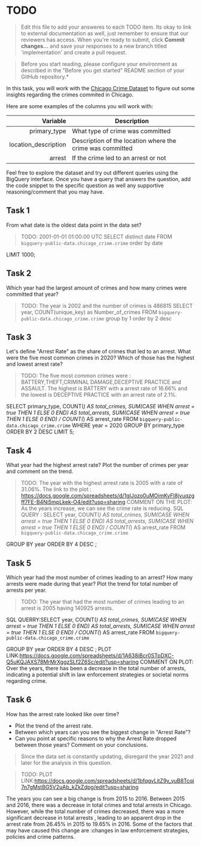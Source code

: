 # TODO
> Edit this file to add your answeres to each TODO item. Its okay to link to external documentation as well, just remember to ensure that our reviewers has access.
> When you're ready to submit, click **Commit changes...** and save your responses to a new branch titled 'implementation' and create a pull request.

>Before you start reading, please configure your environment as described in the "Before you get started" README section of your GitHub repository.*

In this task, you will work with the [Chicago Crime Dataset](https://console.cloud.google.com/marketplace/product/city-of-chicago-public-data/chicago-crime) to figure out some insights regarding the crimes commited in Chicago.

Here are some examples of the columns you will work with:

|Variable|Description|
|----:|-----|
|primary_type |What type of crime was committed|
|location_description |Description of the location where the crime was committed|
|arrest|If the crime led to an arrest or not|

Feel free to explore the dataset and try out different queries using the BigQuery interface.
Once you have a query that answers the question, add the code snippet to the specific question as well any supportive reasoning/comment that you may have.  

## Task 1 

From what date is the oldest data point in the data set? 

> TODO: 2001-01-01 01:00:00 UTC
SELECT distinct 
date
FROM `bigquery-public-data.chicago_crime.crime` 
order by date 

LIMIT 1000;

## Task 2

Which year had the largest amount of crimes and how many crimes were committed that year?

> TODO: The year is 2002 and the number of crimes is 486815
SELECT
year,
COUNT(unique_key) as Number_of_crimes
FROM `bigquery-public-data.chicago_crime.crime` 
group by 1
order by 2 desc


## Task 3

Let's define "Arrest Rate" as the share of crimes that led to an arrest.
What were the five most common crimes in 2020? Which of those has the highest and lowest arrest rate?

> TODO: The five most common crimes were : BATTERY,THEFT,CRIMINAL DAMAGE,DECEPTIVE PRACTICE and ASSAULT.
The highest is BATTERY with a arrest rate of 16.66% and the lowest is DECEPTIVE PRACTICE with an arrest rate of 2.1%.

SELECT primary_type,
       COUNT(*) AS total_crimes,
       SUM(CASE WHEN arrest = true THEN 1 ELSE 0 END) AS total_arrests,
       SUM(CASE WHEN arrest = true THEN 1 ELSE 0 END) / COUNT(*) AS arrest_rate
FROM `bigquery-public-data.chicago_crime.crime`
WHERE year = 2020
GROUP BY primary_type
ORDER BY 2 
DESC
LIMIT 5;
 


## Task 4

What year had the highest arrest rate? Plot the number of crimes per year and comment on the trend.

> TODO: The year with the highest arrest rate is 2005 with a rate of 31.06%.
 The link to the plot :
 https://docs.google.com/spreadsheets/d/1gIJozo0uMOimKvFI8jvuqzgff7FE-B4Ni5mpLkek-O4/edit?usp=sharing
COMMENT ON THE PLOT: As the years increase, we can see the crime rate is reducing.
SQL QUERY : SELECT year,
       COUNT(*) AS total_crimes,
       SUM(CASE WHEN arrest = true THEN 1 ELSE 0 END) AS total_arrests,
       SUM(CASE WHEN arrest = true THEN 1 ELSE 0 END) / COUNT(*) AS arrest_rate
FROM `bigquery-public-data.chicago_crime.crime`

GROUP BY year
ORDER BY 4 DESC
;



## Task 5

Which year had the most number of crimes leading to an arrest? How many arrests were made during that year? Plot the trend for total number of arrests per year.

> TODO: The year that had the most number of crimes leading to an arrest is 2005 having 140925 arrests.

SQL QUERRY:SELECT year,
       COUNT(*) AS total_crimes,
       SUM(CASE WHEN arrest = true THEN 1 ELSE 0 END) AS total_arrests,
       SUM(CASE WHEN arrest = true THEN 1 ELSE 0 END) / COUNT(*) AS arrest_rate
FROM `bigquery-public-data.chicago_crime.crime`

GROUP BY year
ORDER BY 4 DESC
;
PLOT LINK:https://docs.google.com/spreadsheets/d/1A638iBcr0STpDXC-Q5uKQJAXS78MrMrXggzSLf2Z6Sc/edit?usp=sharing
COMMENT ON PLOT: Over the years, there has been a  decrease in the total number of arrests, indicating a potential shift in law enforcement strategies or societal norms regarding crime.

## Task 6

How has the arrest rate looked like over time? 
- Plot the trend of the arrest rate.
- Between which years can you see the biggest change in "Arrest Rate"?
- Can you point at specific reasons to why the Arrest Rate dropped between those years? Comment on your conclusions.

> Since the data set is constantly updating, disregard the year 2021 and later for the analysis in this question.

> TODO: 
PLOT LINK:https://docs.google.com/spreadsheets/d/1bfqgvLitZ9v_yuB8Tcqi7n7gMstBG5V2uAb_kZkZdpg/edit?usp=sharing

The years you can see a big change is from 2015 to 2016.
Between 2015 and 2016, there was a decrease in total crimes and total arrests in Chicago. However, while the total number of crimes decreased, there was a more significant decrease in total arrests , leading to an apparent drop in the arrest rate from 26.45% in 2015 to 19.65% in 2016. Some of the factors that may have caused this change are :changes in law enforcement strategies, policies and crime patterns. 
